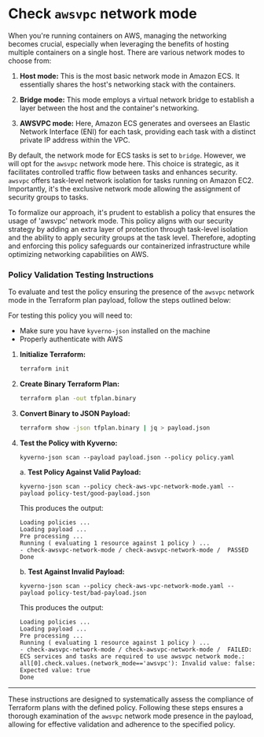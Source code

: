 # Check `awsvpc` network mode

When you're running containers on AWS, managing the networking becomes crucial, especially when leveraging the benefits of hosting multiple containers on a single host. There are various network modes to choose from:

1. **Host mode:** This is the most basic network mode in Amazon ECS. It essentially shares the host's networking stack with the containers.

2. **Bridge mode:** This mode employs a virtual network bridge to establish a layer between the host and the container's networking.

3. **AWSVPC mode:** Here, Amazon ECS generates and oversees an Elastic Network Interface (ENI) for each task, providing each task with a distinct private IP address within the VPC.

By default, the network mode for ECS tasks is set to `bridge`. However, we will opt for the `awsvpc` network mode here. This choice is strategic, as it facilitates controlled traffic flow between tasks and enhances security. `awsvpc` offers task-level network isolation for tasks running on Amazon EC2. Importantly, it's the exclusive network mode allowing the assignment of security groups to tasks.

To formalize our approach, it's prudent to establish a policy that ensures the usage of 'awsvpc' network mode. This policy aligns with our security strategy by adding an extra layer of protection through task-level isolation and the ability to apply security groups at the task level. Therefore, adopting and enforcing this policy safeguards our containerized infrastructure while optimizing networking capabilities on AWS.

### Policy Validation Testing Instructions

To evaluate and test the policy ensuring the presence of the `awsvpc` network mode in the Terraform plan payload, follow the steps outlined below:

For testing this policy you will need to:
- Make sure you have `kyverno-json` installed on the machine 
- Properly authenticate with AWS

1. **Initialize Terraform:**
    ```bash
    terraform init
    ```

2. **Create Binary Terraform Plan:**
    ```bash
    terraform plan -out tfplan.binary
    ```

3. **Convert Binary to JSON Payload:**
    ```bash
    terraform show -json tfplan.binary | jq > payload.json
    ```

4. **Test the Policy with Kyverno:**
    ```
   kyverno-json scan --payload payload.json --policy policy.yaml
    ```
    
    a. **Test Policy Against Valid Payload:**
    ```
    kyverno-json scan --policy check-aws-vpc-network-mode.yaml --payload policy-test/good-payload.json
    ```

    This produces the output:
    ```
    Loading policies ...
    Loading payload ...
    Pre processing ...
    Running ( evaluating 1 resource against 1 policy ) ...
    - check-awsvpc-network-mode / check-awsvpc-network-mode /  PASSED
    Done
    ```

    b. **Test Against Invalid Payload:**
    ```
    kyverno-json scan --policy check-aws-vpc-network-mode.yaml --payload policy-test/bad-payload.json
    ```

    This produces the output:
    ```
    Loading policies ...
    Loading payload ...
    Pre processing ...
    Running ( evaluating 1 resource against 1 policy ) ...
    - check-awsvpc-network-mode / check-awsvpc-network-mode /  FAILED: ECS services and tasks are required to use awsvpc network mode.: all[0].check.values.(network_mode=='awsvpc'): Invalid value: false: Expected value: true
    Done
    ```

---

These instructions are designed to systematically assess the compliance of Terraform plans with the defined policy. Following these steps ensures a thorough examination of the `awsvpc` network mode presence in the payload, allowing for effective validation and adherence to the specified policy.